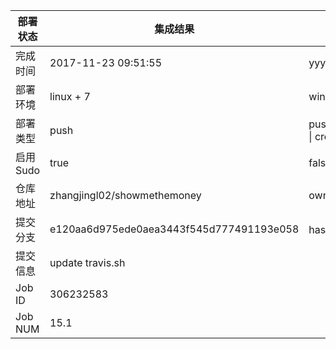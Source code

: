 部署状态 | 集成结果 | 参考值
---|---|---
完成时间 | 2017-11-23 09:51:55 | yyyy-mm-dd hh:mm:ss
部署环境 | linux + 7 | window \| linux + stable
部署类型 | push | push \| pull_request \| api \| cron
启用Sudo | true | false \| true
仓库地址 | zhangjingl02/showmethemoney | owner_name/repo_name
提交分支 | e120aa6d975ede0aea3443f545d777491193e058 | hash 16位
提交信息 | update travis.sh |
Job ID   | 306232583 | 
Job NUM  | 15.1 | 
